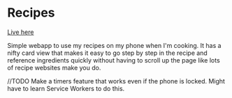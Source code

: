 # Recipes
[Live here](https://skgough.github.io/Recipes)

Simple webapp to use my recipes on my phone when I'm cooking. It has a nifty card view that makes it easy to go step by step in the recipe and reference ingredients quickly without having to scroll up the page like lots of recipe websites make you do.

//TODO
Make a timers feature that works even if the phone is locked. Might have to learn Service Workers to do this.

